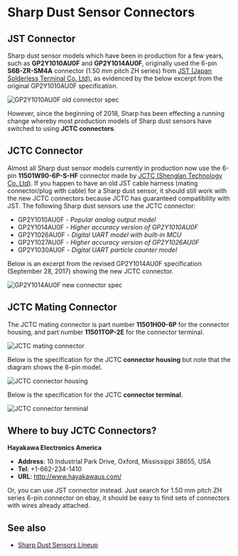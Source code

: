 # Sharp Dust Sensor Connectors

## JST Connector

Sharp dust sensor models which have been in production for a few years, such as **GP2Y1010AU0F** and **GP2Y1014AU0F**, originally used the 6-pin **S6B-ZR-SM4A** connector (1.50 mm pitch ZH series) from [JST (Japan Solderless Terminal Co. Ltd)](http://www.jst.com/index.html), as evidenced by the below excerpt from the original GP2Y1010AU0F specification.

![GP2Y1010AU0F old connector spec](https://github.com/sharpsensoruser/sharp-sensor-demos/blob/master/images/sharp_gp2y1010au0f_connector.png)

However, since the beginning of 2018, Sharp has been effecting a running change whereby most production models of Sharp dust sensors have switched to using **JCTC connectors**.

## JCTC Connector

Almost all Sharp dust sensor models currently in production now use the 6-pin **11501W90-6P-S-HF** connector made by [JCTC (Shenglan Technology Co. Ltd)](http://www.jctc.com.cn/). If you happen to have an old JST cable harness (mating connector/plug with cable) for a Sharp dust sensor, it should still work with the new JCTC connectors because JCTC has guaranteed compatibility with JST. The following Sharp dust sensors use the JCTC connector:

* GP2Y1010AU0F - _Popular analog output model_
* GP2Y1014AU0F - _Higher accuracy version of GP2Y1010AU0F_
* GP2Y1026AU0F - _Digital UART model with built-in MCU_
* GP2Y1027AU0F - _Higher accuracy version of GP2Y1026AU0F_
* GP2Y1030AU0F - _Digital UART particle counter model_

Below is an excerpt from the revised GP2Y1014AU0F specification (September 28, 2017) showing the new JCTC connector.

![GP2Y1014AU0F new connector spec](https://github.com/sharpsensoruser/sharp-sensor-demos/blob/master/images/sharp_gp2y1014au0f_connector.png)

## JCTC Mating Connector

The JCTC mating connector is part number **11501H00-6P** for the connector housing, and part number **11501TOP-2E** for the connector terminal.

![JCTC mating connector](https://github.com/sharpsensoruser/sharp-sensor-demos/blob/master/images/jctc_mating_connector.png)

Below is the specification for the JCTC **connector housing** but note that the diagram shows the 8-pin model.

![JCTC connector housing](https://github.com/sharpsensoruser/sharp-sensor-demos/blob/master/images/jctc_connector_housing.png)

Below is the specification for the JCTC **connector terminal**.

![JCTC connector terminal](https://github.com/sharpsensoruser/sharp-sensor-demos/blob/master/images/jctc_connector_terminal.png)

## Where to buy JCTC Connectors?

**Hayakawa Electronics America**
* **Address**: 10 Industrial Park Drive, Oxford, Mississippi 38655, USA
* **Tel**: +1-662-234-1410
* **URL**: http://www.hayakawaus.com/ 

Or, you can use JST connector instead. Just search for 1.50 mm pitch ZH series 6-pin connector on ebay, it should be easy to find sets of connectors with wires already attached.

## See also

* [Sharp Dust Sensors Lineup](http://www.socle-tech.com/SHARP_sensor_Dust%20Sensor.php)
